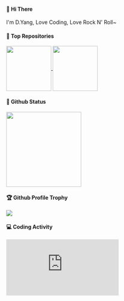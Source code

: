 #### 👋 Hi There

I'm D.Yang, Love Coding, Love Rock N' Roll~

#### 🏅 Top Repositories

<a href="https://github.com/baomidou/mybatis-plus">
  <img height=120 align="center" src="https://github-readme-stats.vercel.app/api/pin/?username=baomidou&repo=mybatis-plus" />
</a>
<a href="https://github.com/baomidou/mybatis-plus-doc">
  <img height=120 align="center" src="https://github-readme-stats.vercel.app/api/pin/?username=baomidou&repo=mybatis-plus-doc" />
</a>

#### 🔖 Github Status

<a href="https://github.com/anuraghazra/github-readme-stats">
  <img height=200 align="center" src="https://github-readme-stats.vercel.app/api?username=yangyang0507&count_private=true&show_icons=true&theme=default" />
</a>

#### 🏆 Github Profile Trophy

<a href="https://github.com/ryo-ma/github-profile-trophy">
  <img src="https://github-profile-trophy.vercel.app/?username=yangyang0507&column=5&margin-w=5&margin-h=5"/>
</a>

#### 💻 Coding Activity
<embed src="https://wakatime.com/share/@devyang/4b9582f2-3e9a-4090-b499-c7c6078ccc8f.svg"></embed>
